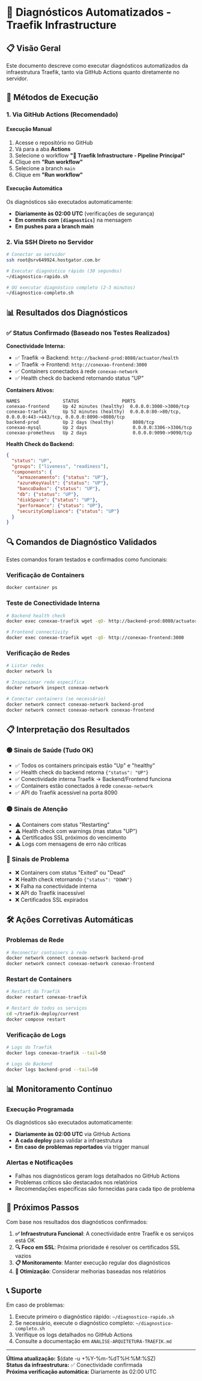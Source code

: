# 🔧 Diagnósticos Automatizados - Traefik Infrastructure

## 📋 Visão Geral

Este documento descreve como executar diagnósticos automatizados da infraestrutura Traefik, tanto via GitHub Actions quanto diretamente no servidor.

## 🚀 Métodos de Execução

### 1. Via GitHub Actions (Recomendado)

#### Execução Manual
1. Acesse o repositório no GitHub
2. Vá para a aba **Actions**
3. Selecione o workflow **"🚀 Traefik Infrastructure - Pipeline Principal"**
4. Clique em **"Run workflow"**
5. Selecione a branch `main`
6. Clique em **"Run workflow"**

#### Execução Automática
Os diagnósticos são executados automaticamente:
- **Diariamente às 02:00 UTC** (verificações de segurança)
- **Em commits com `[diagnostics]`** na mensagem
- **Em pushes para a branch main**

### 2. Via SSH Direto no Servidor

```bash
# Conectar ao servidor
ssh root@srv649924.hostgator.com.br

# Executar diagnóstico rápido (30 segundos)
~/diagnostico-rapido.sh

# OU executar diagnóstico completo (2-3 minutos)
~/diagnostico-completo.sh
```

## 📊 Resultados dos Diagnósticos

### ✅ Status Confirmado (Baseado nos Testes Realizados)

**Conectividade Interna:**
- ✅ Traefik → Backend: `http://backend-prod:8080/actuator/health`
- ✅ Traefik → Frontend: `http://conexao-frontend:3000`
- ✅ Containers conectados à rede `conexao-network`
- ✅ Health check do backend retornando status "UP"

**Containers Ativos:**
```
NAMES                STATUS                PORTS
conexao-frontend     Up 42 minutes (healthy)  0.0.0.0:3000->3000/tcp
conexao-traefik      Up 52 minutes (healthy)  0.0.0.0:80->80/tcp, 0.0.0.0:443->443/tcp, 0.0.0.0:8090->8080/tcp
backend-prod         Up 2 days (healthy)       8080/tcp
conexao-mysql        Up 2 days                 0.0.0.0:3306->3306/tcp
conexao-prometheus   Up 2 days                 0.0.0.0:9090->9090/tcp
```

**Health Check do Backend:**
```json
{
  "status": "UP",
  "groups": ["liveness", "readiness"],
  "components": {
    "armazenamento": {"status": "UP"},
    "azureKeyVault": {"status": "UP"},
    "bancoDados": {"status": "UP"},
    "db": {"status": "UP"},
    "diskSpace": {"status": "UP"},
    "performance": {"status": "UP"},
    "securityCompliance": {"status": "UP"}
  }
}
```

## 🔍 Comandos de Diagnóstico Validados

Estes comandos foram testados e confirmados como funcionais:

### Verificação de Containers
```bash
docker container ps
```

### Teste de Conectividade Interna
```bash
# Backend health check
docker exec conexao-traefik wget -qO- http://backend-prod:8080/actuator/health

# Frontend connectivity
docker exec conexao-traefik wget -qO- http://conexao-frontend:3000
```

### Verificação de Redes
```bash
# Listar redes
docker network ls

# Inspecionar rede específica
docker network inspect conexao-network

# Conectar containers (se necessário)
docker network connect conexao-network backend-prod
docker network connect conexao-network conexao-frontend
```

## 📋 Interpretação dos Resultados

### 🟢 Sinais de Saúde (Tudo OK)
- ✅ Todos os containers principais estão "Up" e "healthy"
- ✅ Health check do backend retorna `{"status": "UP"}`
- ✅ Conectividade interna Traefik → Backend/Frontend funciona
- ✅ Containers estão conectados à rede `conexao-network`
- ✅ API do Traefik acessível na porta 8090

### 🟡 Sinais de Atenção
- ⚠️ Containers com status "Restarting"
- ⚠️ Health check com warnings (mas status "UP")
- ⚠️ Certificados SSL próximos do vencimento
- ⚠️ Logs com mensagens de erro não críticas

### 🔴 Sinais de Problema
- ❌ Containers com status "Exited" ou "Dead"
- ❌ Health check retornando `{"status": "DOWN"}`
- ❌ Falha na conectividade interna
- ❌ API do Traefik inacessível
- ❌ Certificados SSL expirados

## 🛠️ Ações Corretivas Automáticas

### Problemas de Rede
```bash
# Reconectar containers à rede
docker network connect conexao-network backend-prod
docker network connect conexao-network conexao-frontend
```

### Restart de Containers
```bash
# Restart do Traefik
docker restart conexao-traefik

# Restart de todos os serviços
cd ~/traefik-deploy/current
docker compose restart
```

### Verificação de Logs
```bash
# Logs do Traefik
docker logs conexao-traefik --tail=50

# Logs do Backend
docker logs backend-prod --tail=50
```

## 📊 Monitoramento Contínuo

### Execução Programada
Os diagnósticos são executados automaticamente:
- **Diariamente às 02:00 UTC** via GitHub Actions
- **A cada deploy** para validar a infraestrutura
- **Em caso de problemas reportados** via trigger manual

### Alertas e Notificações
- Falhas nos diagnósticos geram logs detalhados no GitHub Actions
- Problemas críticos são destacados nos relatórios
- Recomendações específicas são fornecidas para cada tipo de problema

## 🎯 Próximos Passos

Com base nos resultados dos diagnósticos confirmados:

1. **✅ Infraestrutura Funcional**: A conectividade entre Traefik e os serviços está OK
2. **🔍 Foco em SSL**: Próxima prioridade é resolver os certificados SSL vazios
3. **📋 Monitoramento**: Manter execução regular dos diagnósticos
4. **🔧 Otimização**: Considerar melhorias baseadas nos relatórios

## 📞 Suporte

Em caso de problemas:
1. Execute primeiro o diagnóstico rápido: `~/diagnostico-rapido.sh`
2. Se necessário, execute o diagnóstico completo: `~/diagnostico-completo.sh`
3. Verifique os logs detalhados no GitHub Actions
4. Consulte a documentação em `ANALISE-ARQUITETURA-TRAEFIK.md`

---

**Última atualização:** $(date -u +%Y-%m-%dT%H:%M:%SZ)  
**Status da infraestrutura:** ✅ Conectividade confirmada  
**Próxima verificação automática:** Diariamente às 02:00 UTC